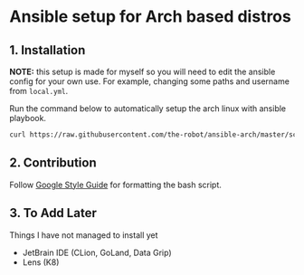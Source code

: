 # Ansible setup for Arch based distros

## 1. Installation

**NOTE:** this setup is made for myself so you will need to edit the ansible config for your own use. For example, changing some paths and username from `local.yml`.

Run the command below to automatically setup the arch linux with ansible playbook.

```sh
curl https://raw.githubusercontent.com/the-robot/ansible-arch/master/scripts/install.sh | sudo bash -s -- <normal_username>
```

## 2. Contribution

Follow [Google Style Guide](https://google.github.io/styleguide/shellguide.html) for formatting the bash script.

## 3. To Add Later

Things I have not managed to install yet

- JetBrain IDE (CLion, GoLand, Data Grip)
- Lens (K8)
